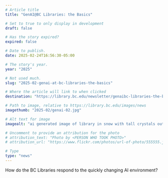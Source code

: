 ```yaml
---
# Article title
title: "GenAI@BC Libraries: the Basics"

# Set to true to only display in development
draft: false

# Has the story expired?
expired: false

# Date to publish. 
date: 2025-02-24T16:56:30-05:00

# The story's year.
year: "2025"

# Not used much.
slug: "2025-02-genai-at-bc-libraries-the-basics"

# Where the article will link to when clicked
destination: "https://library.bc.edu/newsletter/genaibc-libraries-the-basics/"

# Path to image, relative to https://library.bc.edu/images/news
imagethumb: "2025-02/genai-02.jpg"

# Alt text for image
imagealt: "ai generated image of library in snow with tall crystals outside"

# Uncomment to provide an attribution for the photo
# attribution_text: "Photo by <PERSON WHO TOOK PHOTO>"
# attribution_url: "https://www.flickr.com/photos/url-of-photo/555555.jpg"

# Type
type: "news"
---
```


How do the BC Libraries respond to the quickly changing AI environment?